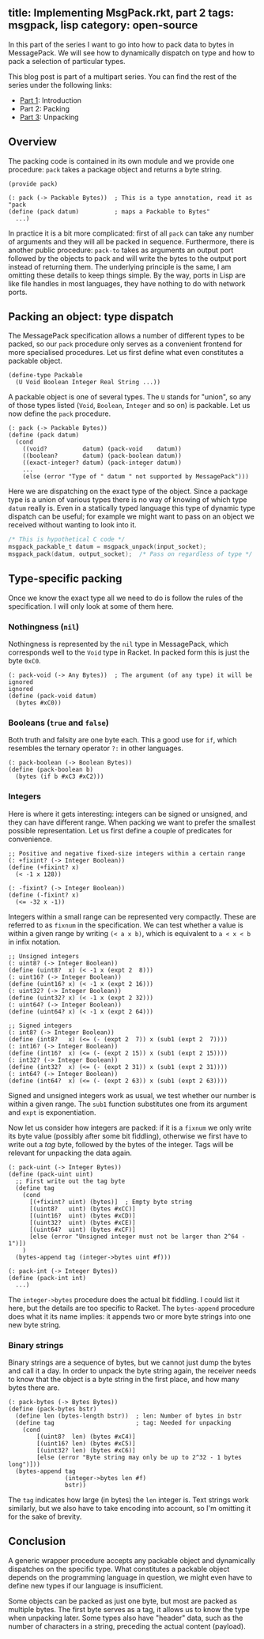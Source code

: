 title: Implementing MsgPack.rkt, part 2
tags: msgpack, lisp
category: open-source
---

In this part of the series I want to go into how to pack data to bytes in
MessagePack. We will see how to dynamically dispatch on type and how to pack a
selection of particular types.

This blog post is part of a multipart series. You can find the rest of the
series under the following links:

- [Part 1](../../11/implementing-msgpack.rkt-pt1/): Introduction
- Part 2: Packing
- [Part 3](../../15/implementing-msgpack.rkt-pt3/): Unpacking


## Overview

The packing code is contained in its own module and we provide one procedure:
`pack` takes a package object and returns a byte string.

~~~racket
(provide pack)

(: pack (-> Packable Bytes))  ; This is a type annotation, read it as "pack
(define (pack datum)          ; maps a Packable to Bytes"
  ...)
~~~

In practice it is a bit more complicated: first of all `pack` can take any
number of arguments and they will all be packed in sequence. Furthermore, there
is another public procedure: `pack-to` takes as arguments an output port
followed by the objects to pack and will write the bytes to the output port
instead of returning them. The underlying principle is the same, I am omitting
these details to keep things simple. By the way, ports in Lisp are like file
handles in most languages, they have nothing to do with network ports.


## Packing an object: type dispatch

The MessagePack specification allows a number of different types to be packed,
so our `pack` procedure only serves as a convenient frontend for more
specialised procedures. Let us first define what even constitutes a packable
object.

~~~racket
(define-type Packable
  (U Void Boolean Integer Real String ...))
~~~

A packable object is one of several types. The `U` stands for "union", so any
of those types listed (`Void`, `Boolean`, `Integer` and so on) is packable. Let
us now define the `pack` procedure.

~~~racket
(: pack (-> Packable Bytes))
(define (pack datum)
  (cond
    ((void?          datum) (pack-void    datum))
    ((boolean?       datum) (pack-boolean datum))
    ((exact-integer? datum) (pack-integer datum))
    ...
    (else (error "Type of " datum " not supported by MessagePack")))
~~~

Here we are dispatching on the exact type of the object. Since a package type
is a union of various types there is no way of knowing of which type `datum`
really is. Even in a statically typed language this type of dynamic type
dispatch can be useful; for example we might want to pass on an object we
received without wanting to look into it.

~~~c
/* This is hypothetical C code */
msgpack_packable_t datum = msgpack_unpack(input_socket);
msgpack_pack(datum, output_socket);  /* Pass on regardless of type */
~~~


## Type-specific packing

Once we know the exact type all we need to do is follow the rules of the
specification. I will only look at some of them here.


### Nothingness (`nil`)

Nothingness is represented by the `nil` type in MessagePack, which corresponds
well to the `Void` type in Racket. In packed form this is just the byte `0xC0`.

~~~racket
(: pack-void (-> Any Bytes))  ; The argument (of any type) it will be ignored
ignored
(define (pack-void datum)
  (bytes #xC0))
~~~


### Booleans (`true` and `false`)

Both truth and falsity are one byte each. This a good use for `if`, which
resembles the ternary operator `?:` in other languages.

~~~racket
(: pack-boolean (-> Boolean Bytes))
(define (pack-boolean b)
  (bytes (if b #xC3 #xC2)))
~~~


### Integers

Here is where it gets interesting: integers can be signed or unsigned, and they
can have different range. When packing we want to prefer the smallest possible
representation. Let us first define a couple of predicates for convenience.

~~~racket
;; Positive and negative fixed-size integers within a certain range
(: +fixint? (-> Integer Boolean))
(define (+fixint? x)
  (< -1 x 128))

(: -fixint? (-> Integer Boolean))
(define (-fixint? x)
  (<= -32 x -1))
~~~
Integers within a small range can be represented very compactly. These are
referred to as `fixnum` in the specification. We can test whether a value is
within a given range by writing `(< a x b)`, which is equivalent to `a < x < b`
in infix notation.

~~~racket
;; Unsigned integers
(: uint8? (-> Integer Boolean))
(define (uint8?  x) (< -1 x (expt 2  8)))
(: uint16? (-> Integer Boolean))
(define (uint16? x) (< -1 x (expt 2 16)))
(: uint32? (-> Integer Boolean))
(define (uint32? x) (< -1 x (expt 2 32)))
(: uint64? (-> Integer Boolean))
(define (uint64? x) (< -1 x (expt 2 64)))

;; Signed integers
(: int8? (-> Integer Boolean))
(define (int8?   x) (<= (- (expt 2  7)) x (sub1 (expt 2  7))))
(: int16? (-> Integer Boolean))
(define (int16?  x) (<= (- (expt 2 15)) x (sub1 (expt 2 15))))
(: int32? (-> Integer Boolean))
(define (int32?  x) (<= (- (expt 2 31)) x (sub1 (expt 2 31))))
(: int64? (-> Integer Boolean))
(define (int64?  x) (<= (- (expt 2 63)) x (sub1 (expt 2 63))))
~~~

Signed and unsigned integers work as usual, we test whether our number is
within a given range. The `sub1` function substitutes one from its argument and
`expt` is exponentiation.

Now let us consider how integers are packed: if it is a `fixnum` we only write
its byte value (possibly after some bit fiddling), otherwise we first have to
write out a *tag* byte, followed by the bytes of the integer. Tags will be
relevant for unpacking the data again.

~~~racket
(: pack-uint (-> Integer Bytes))
(define (pack-uint uint)
  ;; First write out the tag byte
  (define tag
    (cond
      [(+fixint? uint) (bytes)]  ; Empty byte string
      [(uint8?   uint) (bytes #xCC)]
      [(uint16?  uint) (bytes #xCD)]
      [(uint32?  uint) (bytes #xCE)]
      [(uint64?  uint) (bytes #xCF)]
      [else (error "Unsigned integer must not be larger than 2^64 - 1")])
    )
  (bytes-append tag (integer->bytes uint #f)))

(: pack-int (-> Integer Bytes))
(define (pack-int int)
  ...)
~~~

The `integer->bytes` procedure does the actual bit fiddling. I could list it
here, but the details are too specific to Racket. The `bytes-append` procedure
does what it its name implies: it appends two or more byte strings into one new
byte string.


### Binary strings

Binary strings are a sequence of bytes, but we cannot just dump the bytes and
call it a day. In order to unpack the byte string again, the receiver needs to
know that the object is a byte string in the first place, and how many bytes
there are.

~~~racket
(: pack-bytes (-> Bytes Bytes))
(define (pack-bytes bstr)
  (define len (bytes-length bstr))  ; len: Number of bytes in bstr
  (define tag                       ; tag: Needed for unpacking
  	(cond
    	[(uint8?  len) (bytes #xC4)]
    	[(uint16? len) (bytes #xC5)]
    	[(uint32? len) (bytes #xC6)]
    	[else (error "Byte string may only be up to 2^32 - 1 bytes long")]))
  (bytes-append tag
                (integer->bytes len #f)
                bstr))
~~~

The `tag` indicates how large (in bytes) the `len` integer is. Text strings
work similarly, but we also have to take encoding into account, so I'm omitting
it for the sake of brevity.


## Conclusion

A generic wrapper procedure accepts any packable object and dynamically
dispatches on the specific type. What constitutes a packable object depends on
the programming language in question, we might even have to define new types if
our language is insufficient.

Some objects can be packed as just one byte, but most are packed as multiple
bytes. The first byte serves as a tag, it allows us to know the type when
unpacking later. Some types also have "header" data, such as the number of
characters in a string, preceding the actual content (payload).
